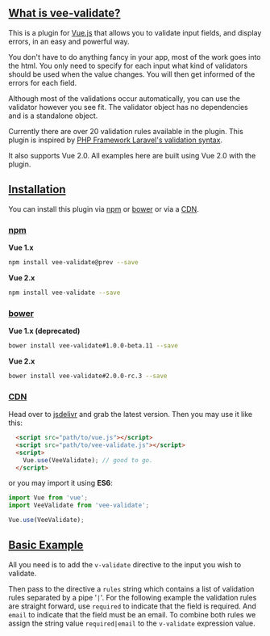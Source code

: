 ## [What is vee-validate?](#about)

This is a plugin for [Vue.js](https://vuejs.org/) that allows you to validate input fields, and display errors, in an easy and powerful way.

You don't have to do anything fancy in your app, most of the work goes into the html. You only need to specify for each input what kind of validators should be used when the value changes. You will then get informed of the errors for each field.  

Although most of the validations occur automatically, you can use the validator however you see fit. The validator object has no dependencies and is a standalone object.  

Currently there are over 20 validation rules available in the plugin. This plugin is inspired by [PHP Framework Laravel's validation syntax](https://laravel.com/).  

It also supports Vue 2.0\. All examples here are built using Vue 2.0 with the plugin.

## [Installation](#installation)

You can install this plugin via [npm](#npm) or [bower](#bower) or via a [CDN](#cdn).

### [npm](#npm)

**Vue 1.x**
```bash
npm install vee-validate@prev --save
```

**Vue 2.x**
```bash
npm install vee-validate --save
```

### [bower](#bower)

**Vue 1.x (deprecated)**
```bash
bower install vee-validate#1.0.0-beta.11 --save
```

**Vue 2.x**
```bash
bower install vee-validate#2.0.0-rc.3 --save
```

### [CDN](#cdn)

Head over to [jsdelivr](https://www.jsdelivr.com/projects/vee-validate) and grab the latest version. Then you may use it like this: 

```html
  <script src="path/to/vue.js"></script>
  <script src="path/to/vee-validate.js"></script>
  <script>
    Vue.use(VeeValidate); // good to go. 
  </script>
```

or you may import it using **ES6**:

```js
import Vue from 'vue';
import VeeValidate from 'vee-validate';

Vue.use(VeeValidate);
```

## [Basic Example](#basic-example)

All you need is to add the `v-validate` directive to the input you wish to validate.  

Then pass to the directive a `rules` string which contains a list of validation rules separated by a pipe '`|`'. For the following example the validation rules are straight forward, use `required` to indicate that the field is required. And `email` to indicate that the field must be an email. To combine both rules we assign the string value `required|email` to the `v-validate` expression value.
